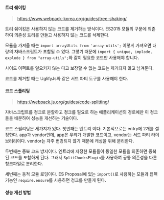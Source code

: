 #### 트리 쉐이킹
> https://www.webpack-korea.org/guides/tree-shaking/

트리 쉐이킹은 사용하지 않는 코드를 제거하는 방식이다.
ES2015 모듈의 구문에 의존하여 의존성 트리를 만들고 사용하지 않는 코드를 삭제한다.

모듈을 가져올 때는 `import arrayUtils from 'array-utils';` 이렇게 가져오면 대량의 자바스크립트가
포함될 수 있다. 그렇기 때문에 `import { unique, implode, explode } from "array-utils";`와 같이
필요한 코드만 사용해야 합니다.

사이드 이펙트를 일으키지 않는 다고 보장할 수 없는 코드는 제거되지 않고 남겨둔다.

코드를 제거할 때는 UglifyJs와 같은 서드 파티 도구를 사용해야 한다.

#### 코드 스플리팅
> https://webpack.js.org/guides/code-splitting/

자바스크립트를 청크로 분할하고 청크를 필요로 하는
애플리케이션의 경로에만 이 청크들을 배분하여 성능을 개선하는 기술이다.

코드 스필리팅은 세가지가 있다.
첫번째는 엔트리 이다. 기본적으로는 entry에 2개를 설정한다. app과 vendor인데, app은 우리가 개발한 코드이고, vendor는 서드 파티 라이브러리이다. vendor는 자주 변경되지 않기 때문에 캐싱을 위해 분리한다.

두번째는 중복 코드 방지이다. 엔트리에 지정한 모듈들이 동일한 모듈을 의존하면 중복된 코드를 포함하게 된다.
그래서 `SplitChunksPlugin`를 사용하여 공통 의존성을 다른 청크파일로 분리한다.


세번째는 동적 모듈 로딩이다. ES Proposal에 있는 `import()`로 사용하는 모듈과 웹펙 기능인 `require.ensure`를 사용하면 청크를 만들게 된다.


#### 성능 개선 방법

